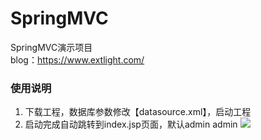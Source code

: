 # SpringMVC
SpringMVC演示项目<br />
blog：https://www.extlight.com/

### 使用说明
1) 下载工程，数据库参数修改【datasource.xml】，启动工程
2) 启动完成自动跳转到index.jsp页面，默认admin admin
![](http://148368.top/login.png)
